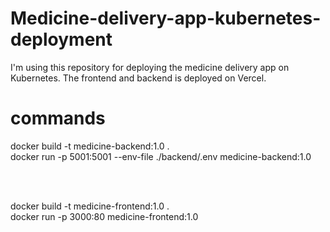 # Medicine-delivery-app-kubernetes-deployment
I'm using this repository for deploying the medicine delivery app on Kubernetes. The frontend and backend is deployed on Vercel.

# commands
docker build -t medicine-backend:1.0 .
<br />
docker run -p 5001:5001 --env-file ./backend/.env medicine-backend:1.0

<br />
<br />

docker build -t medicine-frontend:1.0 .
<br />
docker run -p 3000:80 medicine-frontend:1.0

